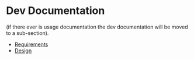 # Dev Documentation

(if there ever is usage documentation the dev documentation will be moved to a
sub-section).

* [Requirements](./requirements.md)
* [Design](./design.md)
